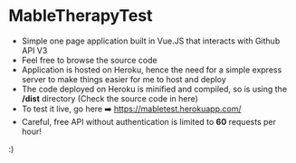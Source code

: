 # MableTherapyTest


* Simple one page application built in Vue.JS that interacts with Github API V3
* Feel free to browse the source code
* Application is hosted on Heroku, hence the need for a simple express server to make things easier for me to host and deploy
* The code deployed on Heroku is minified and compiled, so is using the **/dist** directory (Check the source code in here)
* To test it live, go here ➡️ https://mabletest.herokuapp.com/
* Careful, free API without authentication is limited to **60** requests per hour!


:)
